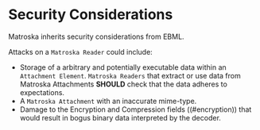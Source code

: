 # Security Considerations

Matroska inherits security considerations from EBML.

Attacks on a `Matroska Reader` could include:

* Storage of a arbitrary and potentially executable data within an `Attachment Element`.
  `Matroska Readers` that extract or use data from Matroska Attachments **SHOULD**
  check that the data adheres to expectations.
* A `Matroska Attachment` with an inaccurate mime-type.
* Damage to the Encryption and Compression fields ((#encryption)) that would result in bogus binary data
  interpreted by the decoder.

